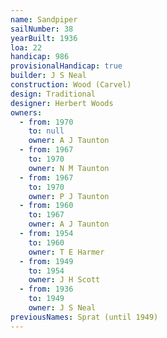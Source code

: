 ```yaml
---
name: Sandpiper
sailNumber: 38
yearBuilt: 1936
loa: 22
handicap: 986
provisionalHandicap: true
builder: J S Neal
construction: Wood (Carvel)
design: Traditional
designer: Herbert Woods
owners:
  - from: 1970
    to: null
    owner: A J Taunton
  - from: 1967
    to: 1970
    owner: N M Taunton
  - from: 1967
    to: 1970
    owner: P J Taunton
  - from: 1960
    to: 1967
    owner: A J Taunton
  - from: 1954
    to: 1960
    owner: T E Harmer
  - from: 1949
    to: 1954
    owner: J H Scott
  - from: 1936
    to: 1949
    owner: J S Neal
previousNames: Sprat (until 1949)
---
```


